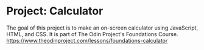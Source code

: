 # Project: Calculator
The goal of this project is to make an on-screen calculator using JavaScript, HTML, and CSS.
It is part of The Odin Project's Foundations Course.
https://www.theodinproject.com/lessons/foundations-calculator